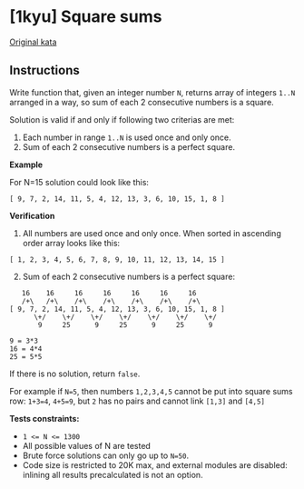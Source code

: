 # [1kyu] Square sums

[Original kata](https://www.codewars.com/kata/5a667236145c462103000091)

## Instructions

Write function that, given an integer number `N`, returns array of integers `1..N` arranged in a way, so sum of each 2 consecutive numbers is a square.

Solution is valid if and only if following two criterias are met:

1. Each number in range `1..N` is used once and only once.
2. Sum of each 2 consecutive numbers is a perfect square.

**Example**

For N=15 solution could look like this:

`[ 9, 7, 2, 14, 11, 5, 4, 12, 13, 3, 6, 10, 15, 1, 8 ]`

**Verification**

1. All numbers are used once and only once. When sorted in ascending order array looks like this:

`[ 1, 2, 3, 4, 5, 6, 7, 8, 9, 10, 11, 12, 13, 14, 15 ]`

2. Sum of each 2 consecutive numbers is a perfect square:

```
   16    16     16     16     16     16     16
   /+\   /+\    /+\    /+\    /+\    /+\    /+\
[ 9, 7, 2, 14, 11, 5, 4, 12, 13, 3, 6, 10, 15, 1, 8 ]
      \+/    \+/    \+/    \+/    \+/    \+/    \+/
       9     25      9     25      9     25      9

9 = 3*3
16 = 4*4
25 = 5*5
```

If there is no solution, return `false`.

For example if `N=5`, then numbers `1,2,3,4,5` cannot be put into square sums row: `1+3=4`, `4+5=9`, but `2` has no pairs and cannot link `[1,3]` and `[4,5]`


**Tests constraints:**

- `1 <= N <= 1300`
- All possible values of N are tested
- Brute force solutions can only go up to `N=50`.
- Code size is restricted to 20K max, and external modules are disabled: inlining all results precalculated is not an option.
